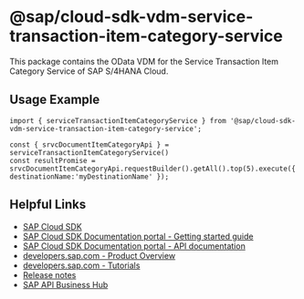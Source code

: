 # @sap/cloud-sdk-vdm-service-transaction-item-category-service

This package contains the OData VDM for the Service Transaction Item Category Service of SAP S/4HANA Cloud.

## Usage Example
```
import { serviceTransactionItemCategoryService } from '@sap/cloud-sdk-vdm-service-transaction-item-category-service';

const { srvcDocumentItemCategoryApi } = serviceTransactionItemCategoryService()
const resultPromise = srvcDocumentItemCategoryApi.requestBuilder().getAll().top(5).execute({ destinationName:'myDestinationName' });

```

## Helpful Links

- [SAP Cloud SDK](https://github.com/SAP/cloud-sdk-js)
- [SAP Cloud SDK Documentation portal - Getting started guide](https://sap.github.io/cloud-sdk/docs/js/getting-started)
- [SAP Cloud SDK Documentation portal - API documentation](https://sap.github.io/cloud-sdk/docs/js/api)
- [developers.sap.com - Product Overview](https://developers.sap.com/topics/cloud-sdk.html)
- [developers.sap.com - Tutorials](https://developers.sap.com/tutorial-navigator.html?tag=software-product:technology-platform/sap-cloud-sdk&tag=tutorial:type/tutorial&tag=programming-tool:javascript)
- [Release notes](https://help.sap.com/doc/2324e9c3b28748a4ae2ad08166d77675/1.0/en-US/js-index.html)
- [SAP API Business Hub](https://api.sap.com/)
